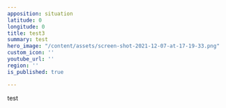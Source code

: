 ```yaml
---
apposition: situation
latitude: 0
longitude: 0
title: test3
summary: test
hero_image: "/content/assets/screen-shot-2021-12-07-at-17-19-33.png"
custom_icon: ''
youtube_url: ''
region: ''
is_published: true

---
```

test